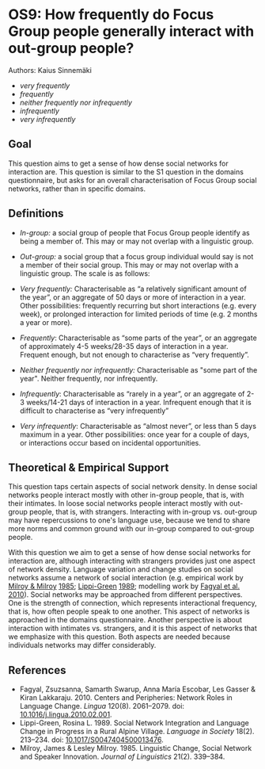# OS9: How frequently do Focus Group people generally interact with out-group people?

Authors: Kaius Sinnemäki

- *very frequently*
- *frequently*
- *neither frequently nor infrequently*
- *infrequently*
- *very infrequently*
## Goal
This question aims to get a sense of how dense social networks for interaction are. This question is similar to the S1 question in the domains questionnaire, but asks for an overall characterisation of Focus Group social networks, rather than in specific domains.
## Definitions

- *In-group:* a social group of people that Focus Group people identify as being a member of. This may or may not overlap with a linguistic group.
- *Out-group:* a social group that a focus group individual would say is not a member of their social group. This may or may not overlap with a linguistic group.
The scale is as follows:

- *Very frequently:* Characterisable as “a relatively significant amount of the year”, or an aggregate of 50 days or more of interaction in a year. Other possibilities: frequently recurring but short interactions (e.g. every week), or prolonged interaction for limited periods of time (e.g. 2 months a year or more).
- *Frequently*: Characterisable as “some parts of the year”, or an aggregate of approximately 4-5 weeks/28-35 days of interaction in a year. Frequent enough, but not enough to characterise as “very frequently”.
- *Neither frequently nor infrequently:* Characterisable as "some part of the year". Neither frequently, nor infrequently.
- *Infrequently*: Characterisable as “rarely in a year”, or an aggregate of 2-3 weeks/14-21 days of interaction in a year. Infrequent enough that it is difficult to characterise as “very infrequently”
- *Very infrequently*: Characterisable as “almost never”, or less than 5 days maximum in a year. Other possibilities: once year for a couple of days, or interactions occur based on incidental opportunities.

## Theoretical & Empirical Support
This question taps certain aspects of social network density. In dense social networks people interact mostly with other in-group people, that is, with their intimates. In loose social networks people interact mostly with out-group people, that is, with strangers. Interacting with in-group vs. out-group may have repercussions to one's language use, because we tend to share more norms and common ground with our in-group compared to out-group people.

With this question we aim to get a sense of how dense social networks for interaction are, although interacting with strangers provides just one aspect of network density. Language variation and change studies on social networks assume a network of social interaction (e.g. empirical work by [Milroy & Milroy](#source-MilroyMilroy1985) [1985](#source-MilroyMilroy1985); [Lippi-Green](#source-Lippi-Green1989) [1989](#source-Lippi-Green1989); modelling work by [Fagyal et al.](#source-FagyalEtAl2010) [2010](#source-FagyalEtAl2010)). Social networks may be approached from different perspectives. One is the strength of connection, which represents interactional frequency, that is, how often people speak to one another. This aspect of networks is approached in the domains questionnaire. Another perspective is about interaction with intimates vs. strangers, and it is this aspect of networks that we emphasize with this question. Both aspects are needed because individuals networks may differ considerably.

## References

- <a id="source-FagyalEtAl2010"> </a>Fagyal, Zsuzsanna, Samarth Swarup, Anna María Escobar, Les Gasser & Kiran Lakkaraju. 2010. Centers and Peripheries: Network Roles in Language Change. _Lingua_ 120(8). 2061–2079. doi: [10.1016/j.lingua.2010.02.001](https://doi.org/10.1016/j.lingua.2010.02.001).
- <a id="source-Lippi-Green1989"> </a>Lippi-Green, Rosina L. 1989. Social Network Integration and Language Change in Progress in a Rural Alpine Village. _Language in Society_ 18(2). 213–234. doi: [10.1017/S0047404500013476](https://doi.org/10.1017/S0047404500013476).
- <a id="source-MilroyMilroy1985"> </a>Milroy, James & Lesley Milroy. 1985. Linguistic Change, Social Network and Speaker Innovation. _Journal of Linguistics_ 21(2). 339–384.

